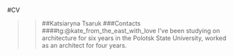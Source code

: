 #CV
>>##Katsiaryna Tsaruk
>>###Contacts
>>####tg:@kate_from_the_east_with_love
>>I've been studying on architecture for six years in the Polotsk State University, worked as an architect for four years.